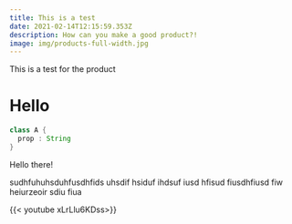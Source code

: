 ```yaml
---
title: This is a test
date: 2021-02-14T12:15:59.353Z
description: How can you make a good product?!
image: img/products-full-width.jpg
---
```

This is a test for the product

# Hello

```java
class A {
  prop : String
}
```

Hello there!

sudhfuhuhsduhfusdhfids uhsdif hsiduf ihdsuf iusd hfisud fiusdhfiusd fiw heiurzeoir sdiu fiua



{{< youtube xLrLlu6KDss>}}